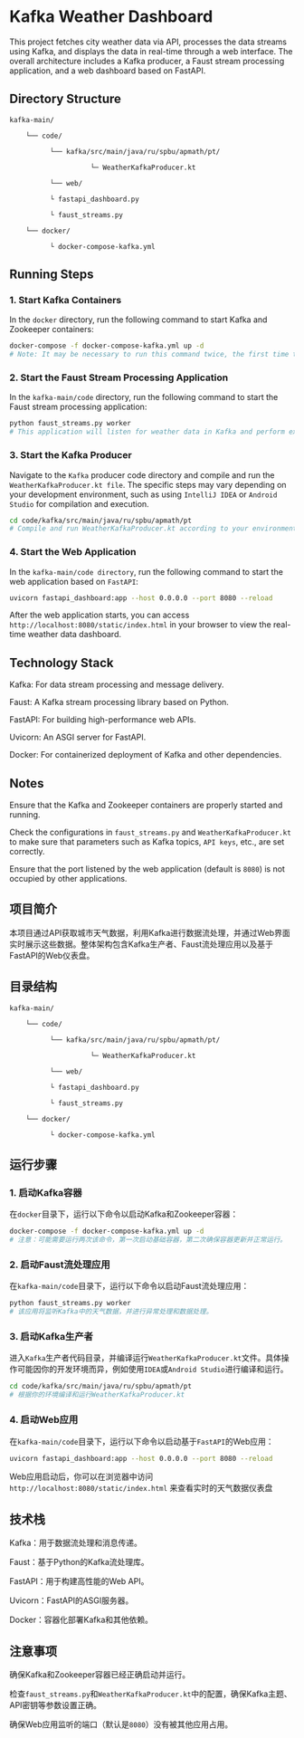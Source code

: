 # Kafka Weather Dashboard

This project fetches city weather data via API, processes the data streams using Kafka, and displays the data in real-time through a web interface. 
The overall architecture includes a Kafka producer, a Faust stream processing application, and a web dashboard based on FastAPI.

## Directory Structure
    kafka-main/

        └── code/

              └── kafka/src/main/java/ru/spbu/apmath/pt/

                        └─ WeatherKafkaProducer.kt

              └── web/

              └ fastapi_dashboard.py

              └ faust_streams.py

        └── docker/

              └ docker-compose-kafka.yml

## Running Steps

### 1. Start Kafka Containers
In the `docker` directory, run the following command to start Kafka and Zookeeper containers: 
```sh
docker-compose -f docker-compose-kafka.yml up -d
# Note: It may be necessary to run this command twice, the first time to start the base containers, and the second time to ensure they are updated and running properly.
```

### 2. Start the Faust Stream Processing Application
In the `kafka-main/code` directory, run the following command to start the Faust stream processing application:
```sh
python faust_streams.py worker
# This application will listen for weather data in Kafka and perform exception handling and data processing.
```

### 3. Start the Kafka Producer
Navigate to the `Kafka` producer code directory and compile and run the `WeatherKafkaProducer.kt file`. 
The specific steps may vary depending on your development environment, such as using `IntelliJ IDEA` or `Android Studio` for compilation and execution.
```sh
cd code/kafka/src/main/java/ru/spbu/apmath/pt
# Compile and run WeatherKafkaProducer.kt according to your environment.
```

### 4. Start the Web Application
In the `kafka-main/code directory`, run the following command to start the web application based on `FastAPI`:
```sh
uvicorn fastapi_dashboard:app --host 0.0.0.0 --port 8080 --reload
```
After the web application starts, you can access `http://localhost:8080/static/index.html` in your browser to view the real-time weather data dashboard.

## Technology Stack
Kafka: For data stream processing and message delivery.

Faust: A Kafka stream processing library based on Python.

FastAPI: For building high-performance web APIs.

Uvicorn: An ASGI server for FastAPI.

Docker: For containerized deployment of Kafka and other dependencies.

## Notes
Ensure that the Kafka and Zookeeper containers are properly started and running.

Check the configurations in `faust_streams.py` and `WeatherKafkaProducer.kt` to make sure that parameters such as Kafka topics, `API keys`, etc., are set correctly.

Ensure that the port listened by the web application (default is `8080`) is not occupied by other applications.


## 项目简介
 
本项目通过API获取城市天气数据，利用Kafka进行数据流处理，并通过Web界面实时展示这些数据。整体架构包含Kafka生产者、Faust流处理应用以及基于FastAPI的Web仪表盘。
 
## 目录结构
    kafka-main/

        └── code/

              └── kafka/src/main/java/ru/spbu/apmath/pt/

                        └─ WeatherKafkaProducer.kt

              └── web/

              └ fastapi_dashboard.py

              └ faust_streams.py

        └── docker/

              └ docker-compose-kafka.yml

## 运行步骤
 
### 1. 启动Kafka容器
在`docker`目录下，运行以下命令以启动Kafka和Zookeeper容器： 
```sh
docker-compose -f docker-compose-kafka.yml up -d
# 注意：可能需要运行两次该命令，第一次启动基础容器，第二次确保容器更新并正常运行。
```

### 2. 启动Faust流处理应用
在`kafka-main/code`目录下，运行以下命令以启动Faust流处理应用：
```sh
python faust_streams.py worker
# 该应用将监听Kafka中的天气数据，并进行异常处理和数据处理。
```

### 3. 启动Kafka生产者
进入`Kafka`生产者代码目录，并编译运行`WeatherKafkaProducer.kt`文件。具体操作可能因你的开发环境而异，例如使用`IDEA`或`Android Studio`进行编译和运行。
```sh
cd code/kafka/src/main/java/ru/spbu/apmath/pt
# 根据你的环境编译和运行WeatherKafkaProducer.kt
```

### 4. 启动Web应用
在`kafka-main/code`目录下，运行以下命令以启动基于`FastAPI`的Web应用：
```sh
uvicorn fastapi_dashboard:app --host 0.0.0.0 --port 8080 --reload
```
Web应用启动后，你可以在浏览器中访问 `http://localhost:8080/static/index.html` 来查看实时的天气数据仪表盘

## 技术栈
Kafka：用于数据流处理和消息传递。

Faust：基于Python的Kafka流处理库。

FastAPI：用于构建高性能的Web API。

Uvicorn：FastAPI的ASGI服务器。

Docker：容器化部署Kafka和其他依赖。

## 注意事项
确保Kafka和Zookeeper容器已经正确启动并运行。

检查`faust_streams.py`和`WeatherKafkaProducer.kt`中的配置，确保Kafka主题、API密钥等参数设置正确。

确保Web应用监听的端口（默认是`8080`）没有被其他应用占用。
